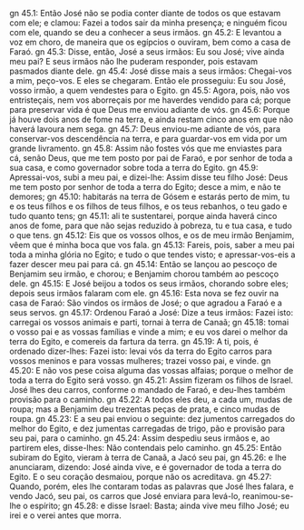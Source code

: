 gn 45.1: Então José não se podia conter diante de todos os que estavam com ele; e clamou: Fazei a todos sair da minha presença; e ninguém ficou com ele, quando se deu a conhecer a seus irmãos.
gn 45.2: E levantou a voz em choro, de maneira que os egípcios o ouviram, bem como a casa de Faraó.
gn 45.3: Disse, então, José a seus irmãos: Eu sou José; vive ainda meu pai? E seus irmãos não lhe puderam responder, pois estavam pasmados diante dele.
gn 45.4: José disse mais a seus irmãos: Chegai-vos a mim, peço-vos. E eles se chegaram. Então ele prosseguiu: Eu sou José, vosso irmão, a quem vendestes para o Egito.
gn 45.5: Agora, pois, não vos entristeçais, nem vos aborreçais por me haverdes vendido para cá; porque para preservar vida é que Deus me enviou adiante de vós.
gn 45.6: Porque já houve dois anos de fome na terra, e ainda restam cinco anos em que não haverá lavoura nem sega.
gn 45.7: Deus enviou-me adiante de vós, para conservar-vos descendência na terra, e para guardar-vos em vida por um grande livramento.
gn 45.8: Assim não fostes vós que me enviastes para cá, senão Deus, que me tem posto por pai de Faraó, e por senhor de toda a sua casa, e como governador sobre toda a terra do Egito.
gn 45.9: Apressai-vos, subi a meu pai, e dizei-lhe: Assim disse teu filho José: Deus me tem posto por senhor de toda a terra do Egito; desce a mim, e não te demores;
gn 45.10: habitarás na terra de Gósem e estarás perto de mim, tu e os teus filhos e os filhos de teus filhos, e os teus rebanhos, o teu gado e tudo quanto tens;
gn 45.11: ali te sustentarei, porque ainda haverá cinco anos de fome, para que não sejas reduzido à pobreza, tu e tua casa, e tudo o que tens.
gn 45.12: Eis que os vossos olhos, e os de meu irmão Benjamim, vêem que é minha boca que vos fala.
gn 45.13: Fareis, pois, saber a meu pai toda a minha glória no Egito; e tudo o que tendes visto; e apressar-vos-eis a fazer descer meu pai para cá.
gn 45.14: Então se lançou ao pescoço de Benjamim seu irmão, e chorou; e Benjamim chorou também ao pescoço dele.
gn 45.15: E José beijou a todos os seus irmãos, chorando sobre eles; depois seus irmãos falaram com ele.
gn 45.16: Esta nova se fez ouvir na casa de Faraó: São vindos os irmãos de José; o que agradou a Faraó e a seus servos.
gn 45.17: Ordenou Faraó a José: Dize a teus irmãos: Fazei isto: carregai os vossos animais e parti, tornai à terra de Canaã;
gn 45.18: tomai o vosso pai e as vossas famílias e vinde a mim; e eu vos darei o melhor da terra do Egito, e comereis da fartura da terra.
gn 45.19: A ti, pois, é ordenado dizer-lhes: Fazei isto: levai vós da terra do Egito carros para vossos meninos e para vossas mulheres; trazei vosso pai, e vinde.
gn 45.20: E não vos pese coisa alguma das vossas alfaias; porque o melhor de toda a terra do Egito será vosso.
gn 45.21: Assim fizeram os filhos de Israel. José lhes deu carros, conforme o mandado de Faraó, e deu-lhes também provisão para o caminho.
gn 45.22: A todos eles deu, a cada um, mudas de roupa; mas a Benjamim deu trezentas peças de prata, e cinco mudas de roupa.
gn 45.23: E a seu pai enviou o seguinte: dez jumentos carregados do melhor do Egito, e dez jumentas carregadas de trigo, pão e provisão para seu pai, para o caminho.
gn 45.24: Assim despediu seus irmãos e, ao partirem eles, disse-lhes: Não contendais pelo caminho.
gn 45.25: Então subiram do Egito, vieram à terra de Canaã, a Jacó seu pai,
gn 45.26: e lhe anunciaram, dizendo: José ainda vive, e é governador de toda a terra do Egito. E o seu coração desmaiou, porque não os acreditava.
gn 45.27: Quando, porém, eles lhe contaram todas as palavras que José lhes falara, e vendo Jacó, seu pai, os carros que José enviara para levá-lo, reanimou-se-lhe o espírito;
gn 45.28: e disse Israel: Basta; ainda vive meu filho José; eu irei e o verei antes que morra.
